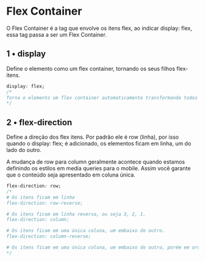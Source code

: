 # Flex Container
O Flex Container é a tag que envolve os itens flex, ao indicar display: flex, essa tag passa a ser um Flex Container.

## 1 • display
Define o elemento como um flex container, tornando os seus filhos flex-itens.

```css
display: flex;
/*
Torna o elemento um flex container automaticamente transformando todos os seus filhos diretos em flex itens.
*/
```

## 2 • flex-direction
Define a direção dos flex itens. Por padrão ele é row (linha), por isso quando o display: flex; é adicionado, os elementos ficam em linha, um do lado do outro.

A mudança de row para column geralmente acontece quando estamos definindo os estilos em media queries para o mobile. Assim você garante que o conteúdo seja apresentado em coluna única.

```css
flex-direction: row;
/* 
# Os itens ficam em linha
flex-direction: row-reverse;

# Os itens ficam em linha reversa, ou seja 3, 2, 1.
flex-direction: column;

# Os itens ficam em uma única coluna, um embaixo do outro.
flex-direction: column-reverse;

# Os itens ficam em uma única coluna, um embaixo do outro, porém em ordem reversa: 3, 2 e 1.
*/
```